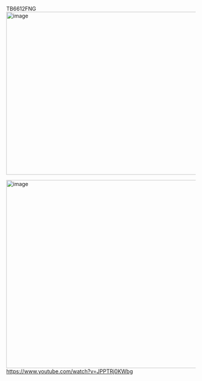 TB6612FNG 
[<img width="698" height="433" alt="image" src="https://github.com/user-attachments/assets/69e4078d-116e-4b86-b57c-cf0b0c703b39" />](https://youtu.be/JPPTRj0KWbg?t=927)


[<img width="990" height="500" alt="image" src="https://github.com/user-attachments/assets/d2c80db5-9c6d-454d-aa70-29f0f9e63644" />](https://www.youtube.com/watch?v=JPPTRj0KWbg
)
https://www.youtube.com/watch?v=JPPTRj0KWbg
